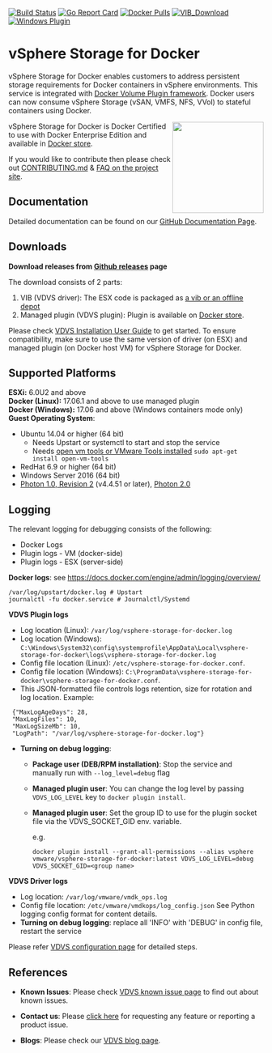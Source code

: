 [![Build Status](https://ci.vmware.run/api/badges/vmware/vsphere-storage-for-docker/status.svg)](https://ci.vmware.run/vmware/vsphere-storage-for-docker)
[![Go Report Card](https://goreportcard.com/badge/github.com/vmware/vsphere-storage-for-docker)](https://goreportcard.com/report/github.com/vmware/vsphere-storage-for-docker)
[![Docker Pulls](https://img.shields.io/badge/docker-pull-blue.svg)](https://store.docker.com/plugins/vsphere-docker-volume-service?tab=description)
[![VIB_Download](https://api.bintray.com/packages/vmware/vDVS/VIB/images/download.svg)](https://bintray.com/vmware/vDVS/VIB/_latestVersion)
[![Windows Plugin](https://img.shields.io/badge/Windows%20Plugin-latest-blue.svg)](https://bintray.com/vmware/vDVS/vDVS_Windows/_latestVersion)

# vSphere Storage for Docker

vSphere Storage for Docker enables customers to address persistent storage requirements for Docker containers in vSphere environments. This service is integrated with [Docker Volume Plugin framework](https://docs.docker.com/engine/extend/). Docker users can now consume vSphere Storage (vSAN, VMFS, NFS, VVol) to stateful containers using Docker.

[<img src="https://github.com/vmware/vsphere-storage-for-docker/blob/master/docs/misc/Docker%20Certified.png" width="180" align="right">](https://store.docker.com/plugins/vsphere-docker-volume-service?tab=description)vSphere Storage for Docker is Docker Certified to use with Docker Enterprise Edition and available in [Docker store](https://store.docker.com/plugins/e15dc9d5-e20e-4fb8-8876-9615e6e6e852?tab=description).

If you would like to contribute then please check out
[CONTRIBUTING.md](https://github.com/vmware/vsphere-storage-for-docker/blob/master/CONTRIBUTING.md)
& [FAQ on the project site](http://vmware.github.io/vsphere-storage-for-docker/documentation/faq.html).

## Documentation

Detailed documentation can be found on our [GitHub Documentation Page](http://vmware.github.io/vsphere-storage-for-docker/documentation/).

## Downloads

**Download releases from [Github releases](https://github.com/vmware/vsphere-storage-for-docker/releases) page**

The download consists of 2 parts:

1. VIB (VDVS driver): The ESX code is packaged as [a vib or an offline depot](http://pubs.vmware.com/vsphere-60/index.jsp#com.vmware.vsphere.install.doc/GUID-29491174-238E-4708-A78F-8FE95156D6A3.html#GUID-29491174-238E-4708-A78F-8FE95156D6A3)
2. Managed plugin (VDVS plugin): Plugin is available on [Docker store](https://store.docker.com/plugins/e15dc9d5-e20e-4fb8-8876-9615e6e6e852?tab=description).

Please check [VDVS Installation User Guide](http://vmware.github.io/vsphere-storage-for-docker/documentation/install.html) to get started. To ensure compatibility, make sure to use the same version of driver (on ESX) and managed plugin (on Docker host VM) for vSphere Storage for Docker.

## Supported Platforms

**ESXi:** 6.0U2 and above<br />
**Docker (Linux):** 17.06.1 and above to use managed plugin<br />
**Docker (Windows):** 17.06 and above (Windows containers mode only)<br />
**Guest Operating System**:
- Ubuntu 14.04 or higher (64 bit)
   - Needs Upstart or systemctl to start and stop the service
   - Needs [open vm tools or VMware Tools installed](https://kb.vmware.com/selfservice/microsites/search.do?language=en_US&cmd=displayKC&externalId=340) ```sudo apt-get install open-vm-tools```
- RedHat 6.9 or higher (64 bit)
- Windows Server 2016 (64 bit)
- [Photon 1.0, Revision 2](https://github.com/vmware/photon/wiki/Downloading-Photon-OS#photon-os-10-revision-2-binaries) (v4.4.51 or later), [Photon 2.0](https://github.com/vmware/photon/wiki/Downloading-Photon-OS#photon-os-20-ga-binaries)<br />

## Logging
The relevant logging for debugging consists of the following:
* Docker Logs
* Plugin logs - VM (docker-side)
* Plugin logs - ESX (server-side)

**Docker logs**: see https://docs.docker.com/engine/admin/logging/overview/
```
/var/log/upstart/docker.log # Upstart
journalctl -fu docker.service # Journalctl/Systemd
```

**VDVS Plugin logs**

* Log location (Linux): `/var/log/vsphere-storage-for-docker.log`
* Log location (Windows): `C:\Windows\System32\config\systemprofile\AppData\Local\vsphere-storage-for-docker\logs\vsphere-storage-for-docker.log`
* Config file location (Linux): `/etc/vsphere-storage-for-docker.conf`.
* Config file location (Windows): `C:\ProgramData\vsphere-storage-for-docker\vsphere-storage-for-docker.conf`.
* This JSON-formatted file controls logs retention, size for rotation
 and log location. Example:
```
 {"MaxLogAgeDays": 28,
 "MaxLogFiles": 10,
 "MaxLogSizeMb": 10,
 "LogPath": "/var/log/vsphere-storage-for-docker.log"}
```
* **Turning on debug logging**:

   - **Package user (DEB/RPM installation)**: Stop the service and manually run with `--log_level=debug` flag

   - **Managed plugin user**: You can change the log level by passing `VDVS_LOG_LEVEL` key to `docker plugin install`.

   - **Managed plugin user**: Set the group ID to use for the plugin socket file via the VDVS_SOCKET_GID env. variable.

      e.g.
      ```
      docker plugin install --grant-all-permissions --alias vsphere vmware/vsphere-storage-for-docker:latest VDVS_LOG_LEVEL=debug VDVS_SOCKET_GID=<group name>
      ```

**VDVS Driver logs**

* Log location: `/var/log/vmware/vmdk_ops.log`
* Config file location: `/etc/vmware/vmdkops/log_config.json`  See Python
logging config format for content details.
* **Turning on debug logging**: replace all 'INFO' with 'DEBUG' in config file, restart the service

Please refer [VDVS configuration page](http://vmware.github.io/vsphere-storage-for-docker/documentation/configuration.html) for detailed steps.

## References

* **Known Issues**: Please check [VDVS known issue page](http://vmware.github.io/vsphere-storage-for-docker/documentation/known-issues.html) to find out about known issues.

* **Contact us**: Please [click here](http://vmware.github.io/vsphere-storage-for-docker/documentation/contactus.html) for requesting any feature or reporting a product issue.

 * **Blogs**: Please check our [VDVS blog page](http://vmware.github.io/vsphere-storage-for-docker/documentation/blogs.html).
